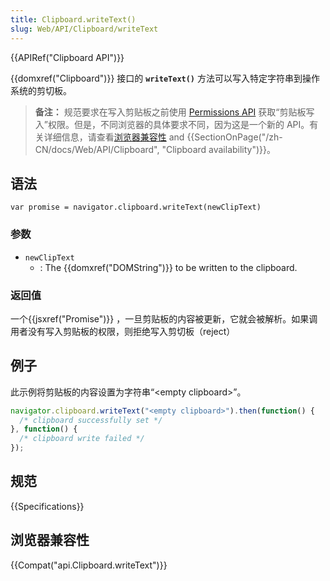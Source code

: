 ```yaml
---
title: Clipboard.writeText()
slug: Web/API/Clipboard/writeText
---
```

{{APIRef("Clipboard API")}}

{{domxref("Clipboard")}} 接口的 **`writeText()`** 方法可以写入特定字符串到操作系统的剪切板。

> **备注：** 规范要求在写入剪贴板之前使用 [Permissions API](/zh-CN/docs/Web/API/Permissions_API) 获取“剪贴板写入”权限。但是，不同浏览器的具体要求不同，因为这是一个新的 API。有关详细信息，请查看[浏览器兼容性](#浏览器兼容性) and {{SectionOnPage("/zh-CN/docs/Web/API/Clipboard", "Clipboard availability")}}。

## 语法

```
var promise = navigator.clipboard.writeText(newClipText)
```

### 参数

- `newClipText`
  - : The {{domxref("DOMString")}} to be written to the clipboard.

### 返回值

一个{{jsxref("Promise")}} ，一旦剪贴板的内容被更新，它就会被解析。如果调用者没有写入剪贴板的权限，则拒绝写入剪切板（reject）

## 例子

此示例将剪贴板的内容设置为字符串“\<empty clipboard>”。

```js
navigator.clipboard.writeText("<empty clipboard>").then(function() {
  /* clipboard successfully set */
}, function() {
  /* clipboard write failed */
});
```

## 规范

{{Specifications}}

## 浏览器兼容性

{{Compat("api.Clipboard.writeText")}}
